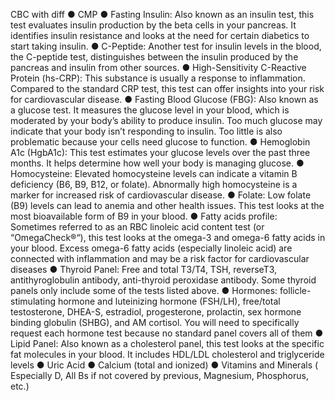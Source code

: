 CBC with diff
● CMP
● Fasting Insulin: Also known as an insulin test, this test evaluates insulin production by
the beta cells in your pancreas. It identifies insulin resistance and looks at the need for
certain diabetics to start taking insulin.
● C-Peptide: Another test for insulin levels in the blood, the C-peptide test, distinguishes
between the insulin produced by the pancreas and insulin from other sources.
● High-Sensitivity C-Reactive Protein (hs-CRP): This substance is usually a response to
inflammation. Compared to the standard CRP test, this test can offer insights into your
risk for cardiovascular disease.
● Fasting Blood Glucose (FBG): Also known as a glucose test. It measures the glucose
level in your blood, which is moderated by your body’s ability to produce insulin. Too
much glucose may indicate that your body isn’t responding to insulin. Too little is also
problematic because your cells need glucose to function.
● Hemoglobin A1c (HgbA1c): This test estimates your glucose levels over the past three
months. It helps determine how well your body is managing glucose.
● Homocysteine: Elevated homocysteine levels can indicate a vitamin B deficiency (B6,
B9, B12, or folate). Abnormally high homocysteine is a marker for increased risk of
cardiovascular disease.
● Folate: Low folate (B9) levels can lead to anemia and other health issues. This test looks
at the most bioavailable form of B9 in your blood.
● Fatty acids profile: Sometimes referred to as an RBC linoleic acid content test (or
“OmegaCheck®️“), this test looks at the omega-3 and omega-6 fatty acids in your blood.
Excess omega-6 fatty acids (especially linoleic acid) are connected with inflammation
and may be a risk factor for cardiovascular diseases
● Thyroid Panel: Free and total T3/T4, TSH, reverseT3, antithyroglobulin antibody,
anti-thyroid peroxidase antibody. Some thyroid panels only include some of the tests
listed above.
● Hormones: follicle-stimulating hormone and luteinizing hormone (FSH/LH), free/total
testosterone, DHEA-S, estradiol, progesterone, prolactin, sex hormone binding globulin
(SHBG), and AM cortisol. You will need to specifically request each hormone test
because no standard panel covers all of them
● Lipid Panel: Also known as a cholesterol panel, this test looks at the specific fat
molecules in your blood. It includes HDL/LDL cholesterol and triglyceride levels
● Uric Acid
● Calcium (total and ionized)
● Vitamins and Minerals ( Especially D, All Bs if not covered by previous, Magnesium,
Phosphorus, etc.)
